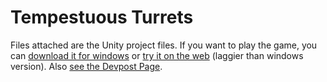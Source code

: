 # Tempestuous Turrets

Files attached are the Unity project files. If you want to play the game, you can [download it for windows](https://owengretz.itch.io/tempestuous-turrets) or [try it on the web](http://tempestuousturrets.tech/) (laggier than windows version). Also [see the Devpost Page](https://devpost.com/software/tempestuous-turrets).
